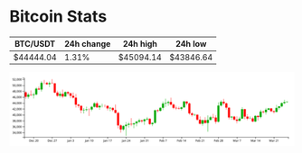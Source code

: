 # Bitcoin Stats

BTC/USDT|24h change|24h high|24h low|
|---|---|---|---|
|$44444.04|1.31%|$45094.14|$43846.64|

<img src="./chart.svg">
